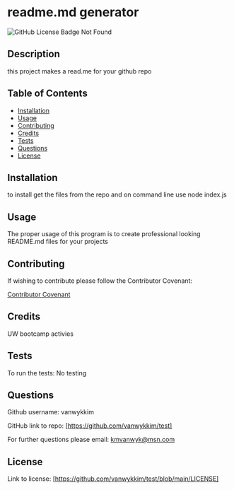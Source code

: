 # readme.md generator 

![GitHub License Badge Not Found](https://img.shields.io/github/license/vanwykkim/test)

## Description 

this project makes a read.me for your github repo

## Table of Contents

- [Installation](#installation)
- [Usage](#usage)
- [Contributing](#contributing)
- [Credits](#credits)
- [Tests](#tests)
- [Questions](#questions)
- [License](#license)

## Installation

to install get the files from the repo and on command line use node index.js

## Usage 

The proper usage of this program is to create professional looking README.md files for your projects

## Contributing

If wishing to contribute please follow the Contributor Covenant:

[Contributor Covenant](https://www.contributor-covenant.org/)

## Credits

UW bootcamp activies

## Tests

To run the tests:
No testing

## Questions

Github username: vanwykkim

GitHub link to repo: [https://github.com/vanwykkim/test]

For further questions please email: kmvanwyk@msn.com

## License

Link to license: [https://github.com/vanwykkim/test/blob/main/LICENSE]